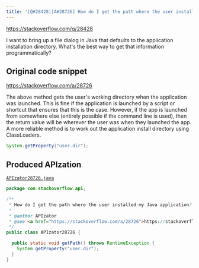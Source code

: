 ```yaml
---
title: '[Q#28428][A#28726] How do I get the path where the user installed my Java application?'
---
```


https://stackoverflow.com/q/28428

I want to bring up a file dialog in Java that defaults to the application installation directory.
What's the best way to get that information programmatically?



## Original code snippet

https://stackoverflow.com/a/28726

The above method gets the user's working directory when the application was launched. This is fine if the application is launched by a script or shortcut that ensures that this is the case.
However, if the app is launched from somewhere else (entirely possible if the command line is used), then the return value will be wherever the user was when they launched the app.
A more reliable method is to work out the application install directory using ClassLoaders.

```java
System.getProperty("user.dir");
```

## Produced APIzation

[`APIzator28726.java`](/data/search/java/APIzator28726.java)

```java
package com.stackoverflow.api;

/**
 * How do I get the path where the user installed my Java application?
 *
 * @author APIzator
 * @see <a href="https://stackoverflow.com/a/28726">https://stackoverflow.com/a/28726</a>
 */
public class APIzator28726 {

  public static void getPath() throws RuntimeException {
    System.getProperty("user.dir");
  }
}

```
